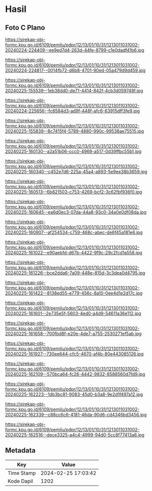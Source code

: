 # Hasil

## Foto C Plano

https://sirekap-obj-formc.kpu.go.id/6109/pemilu/pdpr/12/13/01/10/31/1213011031002-20240224-224409--ee9ed7d4-263d-44fe-8799-c1e0dadf41b6.jpg

https://sirekap-obj-formc.kpu.go.id/6109/pemilu/pdpr/12/13/01/10/31/1213011031002-20240224-224817--0014fb72-d6b8-4701-90ed-05a479d9d459.jpg

https://sirekap-obj-formc.kpu.go.id/6109/pemilu/pdpr/12/13/01/10/31/1213011031002-20240225-155539--1eb38dd0-de71-4414-842f-4cb3d059748f.jpg

https://sirekap-obj-formc.kpu.go.id/6109/pemilu/pdpr/12/13/01/10/31/1213011031002-20240224-225656--fc6584d3-ad9f-448f-afc6-63915dff3fe9.jpg

https://sirekap-obj-formc.kpu.go.id/6109/pemilu/pdpr/12/13/01/10/31/1213011031002-20240225-155839--8c7415f4-5789-4880-990c-99538ae75515.jpg

https://sirekap-obj-formc.kpu.go.id/6109/pemilu/pdpr/12/13/01/10/31/1213011031002-20240225-160130--a2a51b06-ccc0-4969-a517-0d39ffbc55b1.jpg

https://sirekap-obj-formc.kpu.go.id/6109/pemilu/pdpr/12/13/01/10/31/1213011031002-20240225-160340--c452e7d6-225a-45a4-a893-5e9ee38b3659.jpg

https://sirekap-obj-formc.kpu.go.id/6109/pemilu/pdpr/12/13/01/10/31/1213011031002-20240225-160513--6b821503-c753-4269-bcf2-3c62fbf936f0.jpg

https://sirekap-obj-formc.kpu.go.id/6109/pemilu/pdpr/12/13/01/10/31/1213011031002-20240225-160645--ea6d0ec3-07da-44a8-93c0-34a0e0df08da.jpg

https://sirekap-obj-formc.kpu.go.id/6109/pemilu/pdpr/12/13/01/10/31/1213011031002-20240225-160907--af254534-c759-468c-abec-de6f45a181e6.jpg

https://sirekap-obj-formc.kpu.go.id/6109/pemilu/pdpr/12/13/01/10/31/1213011031002-20240225-161022--e90aebfd-d67b-4422-9f9c-29c2fcd1a558.jpg

https://sirekap-obj-formc.kpu.go.id/6109/pemilu/pdpr/12/13/01/10/31/1213011031002-20240225-161226--bce2dda6-7a09-448e-815d-3c3dea0d4795.jpg

https://sirekap-obj-formc.kpu.go.id/6109/pemilu/pdpr/12/13/01/10/31/1213011031002-20240225-161422--8138ed55-e779-456c-8a10-0ee4d1e2d17c.jpg

https://sirekap-obj-formc.kpu.go.id/6109/pemilu/pdpr/12/13/01/10/31/1213011031002-20240225-161601--2e735e5f-5603-4ed0-a4d9-54611a36e112.jpg

https://sirekap-obj-formc.kpu.go.id/6109/pemilu/pdpr/12/13/01/10/31/1213011031002-20240225-161658--700fbd8f-e20e-4de7-a755-2530271ef5ab.jpg

https://sirekap-obj-formc.kpu.go.id/6109/pemilu/pdpr/12/13/01/10/31/1213011031002-20240225-161927--730ee644-cfc5-4670-af4b-80e443085126.jpg

https://sirekap-obj-formc.kpu.go.id/6109/pemilu/pdpr/12/13/01/10/31/1213011031002-20240225-162109--570bca64-fc26-4442-9832-8588560d7fd9.jpg

https://sirekap-obj-formc.kpu.go.id/6109/pemilu/pdpr/12/13/01/10/31/1213011031002-20240225-162223--1db3bc81-9083-45d0-b3a8-9e2d1f497a12.jpg

https://sirekap-obj-formc.kpu.go.id/6109/pemilu/pdpr/12/13/01/10/31/1213011031002-20240225-162339--c88cc6c6-4181-46da-90d6-cd4346bd3456.jpg

https://sirekap-obj-formc.kpu.go.id/6109/pemilu/pdpr/12/13/01/10/31/1213011031002-20240225-162516--dece3325-a4c4-4999-94d0-5cc8f77413a6.jpg


## Metadata

| Key        | Value               |
| ---------- | ------------------- |
| Time Stamp | 2024-02-25 17:03:42 |
| Kode Dapil | 1202                |



